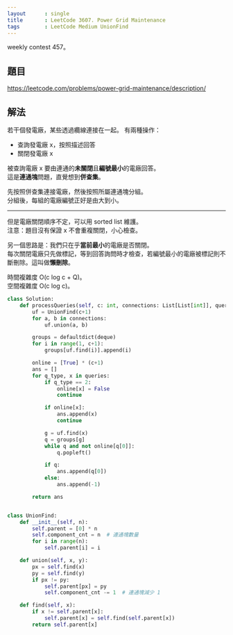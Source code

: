 ```yaml
---
layout      : single
title       : LeetCode 3607. Power Grid Maintenance
tags        : LeetCode Medium UnionFind
---
```

weekly contest 457。

## 題目

<https://leetcode.com/problems/power-grid-maintenance/description/>

## 解法

若干個發電廠，某些透過纜線連接在一起。
有兩種操作：  

- 查詢發電廠 x，按照描述回答  
- 關閉發電廠 x  

被查詢電廠 x 要由連通的**未關閉**且**編號最小**的電廠回答。  
這是**連通塊**問題，直覺想到**併查集**。  

先按照併查集連接電廠，然後按照所屬連通塊分組。  
分組後，每組的電廠編號正好是由大到小。  

---

但是電廠關閉順序不定，可以用 sorted list 維護。  
注意：題目沒有保證 x 不會重複關閉，小心檢查。  

另一個思路是：我們只在乎**當前最小**的電廠是否關閉。  
每次關閉電廠只先做標記，等到回答詢問時才檢查，若編號最小的電廠被標記則不斷刪除。這叫做**懶刪除**。  

時間複雜度 O(c log c + Q)。  
空間複雜度 O(c log c)。  

```python
class Solution:
    def processQueries(self, c: int, connections: List[List[int]], queries: List[List[int]]) -> List[int]:
        uf = UnionFind(c+1)
        for a, b in connections:
            uf.union(a, b)

        groups = defaultdict(deque)
        for i in range(1, c+1):
            groups[uf.find(i)].append(i)

        online = [True] * (c+1)
        ans = []
        for q_type, x in queries:
            if q_type == 2:
                online[x] = False
                continue

            if online[x]:
                ans.append(x)
                continue

            g = uf.find(x)
            q = groups[g]
            while q and not online[q[0]]:
                q.popleft()

            if q:
                ans.append(q[0])
            else:
                ans.append(-1)

        return ans


class UnionFind:
    def __init__(self, n):
        self.parent = [0] * n
        self.component_cnt = n  # 連通塊數量
        for i in range(n):
            self.parent[i] = i

    def union(self, x, y):
        px = self.find(x)
        py = self.find(y)
        if px != py:
            self.parent[px] = py
            self.component_cnt -= 1  # 連通塊減少 1

    def find(self, x):
        if x != self.parent[x]:
            self.parent[x] = self.find(self.parent[x])
        return self.parent[x]
```
